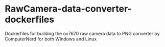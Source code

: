 # RawCamera-data-converter-dockerfiles
Dockerfiles for building the ov7670 raw camera data to PNG converter by ComputerNerd for both Windows and Linux
